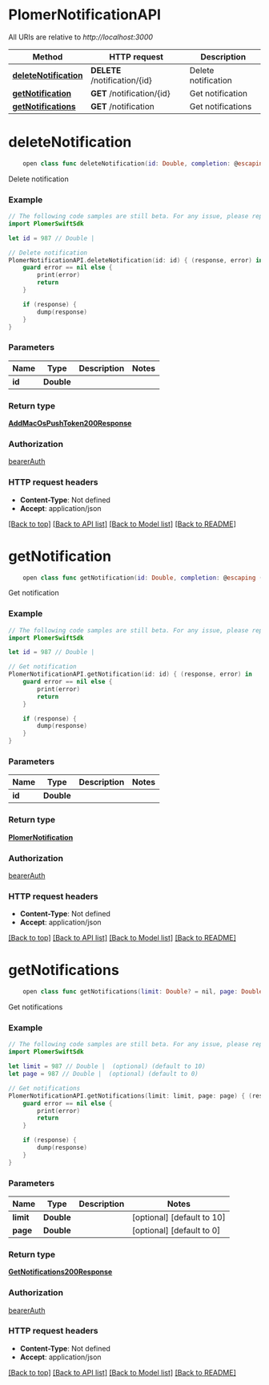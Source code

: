# PlomerNotificationAPI

All URIs are relative to *http://localhost:3000*

Method | HTTP request | Description
------------- | ------------- | -------------
[**deleteNotification**](PlomerNotificationAPI.md#deletenotification) | **DELETE** /notification/{id} | Delete notification
[**getNotification**](PlomerNotificationAPI.md#getnotification) | **GET** /notification/{id} | Get notification
[**getNotifications**](PlomerNotificationAPI.md#getnotifications) | **GET** /notification | Get notifications


# **deleteNotification**
```swift
    open class func deleteNotification(id: Double, completion: @escaping (_ data: AddMacOsPushToken200Response?, _ error: Error?) -> Void)
```

Delete notification

### Example
```swift
// The following code samples are still beta. For any issue, please report via http://github.com/OpenAPITools/openapi-generator/issues/new
import PlomerSwiftSdk

let id = 987 // Double | 

// Delete notification
PlomerNotificationAPI.deleteNotification(id: id) { (response, error) in
    guard error == nil else {
        print(error)
        return
    }

    if (response) {
        dump(response)
    }
}
```

### Parameters

Name | Type | Description  | Notes
------------- | ------------- | ------------- | -------------
 **id** | **Double** |  | 

### Return type

[**AddMacOsPushToken200Response**](AddMacOsPushToken200Response.md)

### Authorization

[bearerAuth](../README.md#bearerAuth)

### HTTP request headers

 - **Content-Type**: Not defined
 - **Accept**: application/json

[[Back to top]](#) [[Back to API list]](../README.md#documentation-for-api-endpoints) [[Back to Model list]](../README.md#documentation-for-models) [[Back to README]](../README.md)

# **getNotification**
```swift
    open class func getNotification(id: Double, completion: @escaping (_ data: PlomerNotification?, _ error: Error?) -> Void)
```

Get notification

### Example
```swift
// The following code samples are still beta. For any issue, please report via http://github.com/OpenAPITools/openapi-generator/issues/new
import PlomerSwiftSdk

let id = 987 // Double | 

// Get notification
PlomerNotificationAPI.getNotification(id: id) { (response, error) in
    guard error == nil else {
        print(error)
        return
    }

    if (response) {
        dump(response)
    }
}
```

### Parameters

Name | Type | Description  | Notes
------------- | ------------- | ------------- | -------------
 **id** | **Double** |  | 

### Return type

[**PlomerNotification**](PlomerNotification.md)

### Authorization

[bearerAuth](../README.md#bearerAuth)

### HTTP request headers

 - **Content-Type**: Not defined
 - **Accept**: application/json

[[Back to top]](#) [[Back to API list]](../README.md#documentation-for-api-endpoints) [[Back to Model list]](../README.md#documentation-for-models) [[Back to README]](../README.md)

# **getNotifications**
```swift
    open class func getNotifications(limit: Double? = nil, page: Double? = nil, completion: @escaping (_ data: GetNotifications200Response?, _ error: Error?) -> Void)
```

Get notifications

### Example
```swift
// The following code samples are still beta. For any issue, please report via http://github.com/OpenAPITools/openapi-generator/issues/new
import PlomerSwiftSdk

let limit = 987 // Double |  (optional) (default to 10)
let page = 987 // Double |  (optional) (default to 0)

// Get notifications
PlomerNotificationAPI.getNotifications(limit: limit, page: page) { (response, error) in
    guard error == nil else {
        print(error)
        return
    }

    if (response) {
        dump(response)
    }
}
```

### Parameters

Name | Type | Description  | Notes
------------- | ------------- | ------------- | -------------
 **limit** | **Double** |  | [optional] [default to 10]
 **page** | **Double** |  | [optional] [default to 0]

### Return type

[**GetNotifications200Response**](GetNotifications200Response.md)

### Authorization

[bearerAuth](../README.md#bearerAuth)

### HTTP request headers

 - **Content-Type**: Not defined
 - **Accept**: application/json

[[Back to top]](#) [[Back to API list]](../README.md#documentation-for-api-endpoints) [[Back to Model list]](../README.md#documentation-for-models) [[Back to README]](../README.md)

